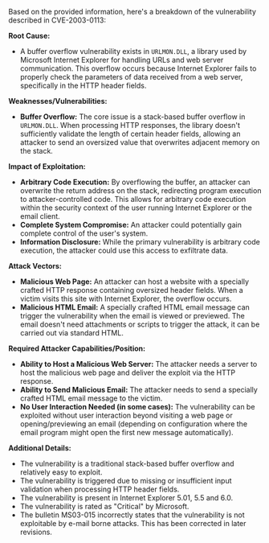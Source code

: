 Based on the provided information, here's a breakdown of the vulnerability described in CVE-2003-0113:

**Root Cause:**
- A buffer overflow vulnerability exists in `URLMON.DLL`, a library used by Microsoft Internet Explorer for handling URLs and web server communication. This overflow occurs because Internet Explorer fails to properly check the parameters of data received from a web server, specifically in the HTTP header fields.

**Weaknesses/Vulnerabilities:**
- **Buffer Overflow:** The core issue is a stack-based buffer overflow in `URLMON.DLL`. When processing HTTP responses, the library doesn't sufficiently validate the length of certain header fields, allowing an attacker to send an oversized value that overwrites adjacent memory on the stack.

**Impact of Exploitation:**
- **Arbitrary Code Execution:** By overflowing the buffer, an attacker can overwrite the return address on the stack, redirecting program execution to attacker-controlled code. This allows for arbitrary code execution within the security context of the user running Internet Explorer or the email client.
- **Complete System Compromise:** An attacker could potentially gain complete control of the user's system.
- **Information Disclosure:** While the primary vulnerability is arbitrary code execution, the attacker could use this access to exfiltrate data.

**Attack Vectors:**
- **Malicious Web Page:** An attacker can host a website with a specially crafted HTTP response containing oversized header fields. When a victim visits this site with Internet Explorer, the overflow occurs.
- **Malicious HTML Email:**  A specially crafted HTML email message can trigger the vulnerability when the email is viewed or previewed. The email doesn't need attachments or scripts to trigger the attack, it can be carried out via standard HTML.

**Required Attacker Capabilities/Position:**
- **Ability to Host a Malicious Web Server:** The attacker needs a server to host the malicious web page and deliver the exploit via the HTTP response.
- **Ability to Send Malicious Email:** The attacker needs to send a specially crafted HTML email message to the victim.
- **No User Interaction Needed (in some cases):** The vulnerability can be exploited without user interaction beyond visiting a web page or opening/previewing an email (depending on configuration where the email program might open the first new message automatically).

**Additional Details:**
- The vulnerability is a traditional stack-based buffer overflow and relatively easy to exploit.
- The vulnerability is triggered due to missing or insufficient input validation when processing HTTP header fields.
- The vulnerability is present in Internet Explorer 5.01, 5.5 and 6.0.
- The vulnerability is rated as "Critical" by Microsoft.
- The bulletin MS03-015 incorrectly states that the vulnerability is not exploitable by e-mail borne attacks. This has been corrected in later revisions.